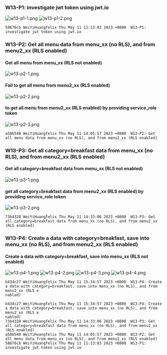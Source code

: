 ### W13-P1: investigate jwt token using jwt.io
![w13-p1-1.png](https://boadkpezbkrextxfzgiw.supabase.co/storage/v1/object/public/demo-26/md_img/w13-p1-1.png)
![w13-p1-2.png](https://boadkpezbkrextxfzgiw.supabase.co/storage/v1/object/public/demo-26/md_img/w13-p1-2.png)
```
58676cb WeiYiHuangfelix Thu May 11 11:13:03 2023 +0800  W13-P1: investigate jwt token using jwt.io
```
### W13-P2: Get all menu data from menu_xx (no RLS), and from menu2_xx (RLS enabled)
 
#### Get all menu from menu_xx (RLS not enabled)
![w13-p2-1.png](https://boadkpezbkrextxfzgiw.supabase.co/storage/v1/object/public/demo-26/md_img/w13-p2-1.png)

#### Fail to get all menu from menu2_xx (RLS enabled)
![w13-p2-2.png](https://boadkpezbkrextxfzgiw.supabase.co/storage/v1/object/public/demo-26/md_img/w13-p2-2.png)

#### to get all menu from menu2_xx (RLS enabled) by providing service_role token
![w13-p2-3.png](https://boadkpezbkrextxfzgiw.supabase.co/storage/v1/object/public/demo-26/md_img/w13-p2-3.png)
```
a586540 WeiYiHuangfelix Thu May 11 14:05:57 2023 +0800  W13-P2: Get all menu data from menu_xx (no RLS), and from menu2_xx (RLS enabled)
```
### W13-P3: Get all category=breakfast data from menu_xx (no RLS), and from menu2_xx (RLS enabled)
 
#### Get all category=breakfast data from menu_xx (RLS not enabled)
![w13-p3-1.png](https://boadkpezbkrextxfzgiw.supabase.co/storage/v1/object/public/demo-26/md_img/w13-p3-1.png)
#### get all category=breakfast data from menu2_xx (RLS enabled) by providing service_role token
![w13-p3-2.png](https://boadkpezbkrextxfzgiw.supabase.co/storage/v1/object/public/demo-26/md_img/w13-p3-2.png)
```
73b4328 WeiYiHuangfelix Thu May 11 14:33:06 2023 +0800  W13-P3: Get all category=breakfast data from menu_xx (no RLS), and from menu2_xx (RLS enabled)
```

### W13-P4: Create a data with category=breakfast, save into menu_xx (no RLS), and from menu2_xx (RLS enabled)
 
####  Create a data with category=breakfast, save into menu_xx (RLS not enabled)
![w13-p4-1.png](https://boadkpezbkrextxfzgiw.supabase.co/storage/v1/object/public/demo-26/md_img/w13-p4-1.png)
![w13-p4-2.png](https://boadkpezbkrextxfzgiw.supabase.co/storage/v1/object/public/demo-26/md_img/w13-p4-2.png)
![w13-p4-3.png](https://boadkpezbkrextxfzgiw.supabase.co/storage/v1/object/public/demo-26/md_img/w13-p4-3.png)
![w13-p4-4.png](https://boadkpezbkrextxfzgiw.supabase.co/storage/v1/object/public/demo-26/md_img/w13-p4-4.png)
```
b434c27 WeiYiHuangfelix Thu May 11 15:34:57 2023 +0800  W13-P4: Create a data with category=breakfast, save into menu_xx (no RLS), and from menu2_xx (RLS e
nabled)
```
```
b434c27 WeiYiHuangfelix Thu May 11 15:34:57 2023 +0800  W13-P4: Create a data with category=breakfast, save into menu_xx (no RLS), and from menu2_xx (RLS e
nabled)
73b4328 WeiYiHuangfelix Thu May 11 14:33:06 2023 +0800  W13-P3: Get all category=breakfast data from menu_xx (no RLS), and from menu2_xx (RLS enabled)
a586540 WeiYiHuangfelix Thu May 11 14:05:57 2023 +0800  W13-P2: Get all menu data from menu_xx (no RLS), and from menu2_xx (RLS enabled)
58676cb WeiYiHuangfelix Thu May 11 11:13:03 2023 +0800  W13-P1: investigate jwt token using jwt.io
```